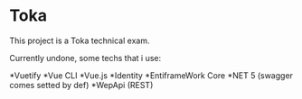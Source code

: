 # Toka
This project is a Toka technical exam.

Currently undone, some techs that i use: 

*Vuetify
*Vue CLI
*Vue.js
*Identity
*EntiframeWork Core
*NET 5 (swagger comes setted by def)
*WepApi (REST)

